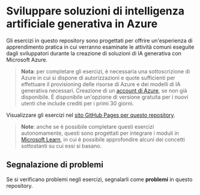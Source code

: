 # Sviluppare soluzioni di intelligenza artificiale generativa in Azure

Gli esercizi in questo repository sono progettati per offrire un'esperienza di apprendimento pratica in cui verranno esaminate le attività comuni eseguite dagli sviluppatori durante la creazione di soluzioni di IA generativa con Microsoft Azure.

> **Nota**: per completare gli esercizi, è necessaria una sottoscrizione di Azure in cui si dispone di autorizzazioni e quote sufficienti per effettuare il provisioning delle risorse di Azure e dei modelli di IA generativa necessari. Creazione di un [account di Azure](https://azure.microsoft.com/free), se non già disponibile. È disponibile un'opzione di versione gratuita per i nuovi utenti che include crediti per i primi 30 giorni.

Visualizzare gli esercizi nel [sito GitHub Pages per questo repository](https://go.microsoft.com/fwlink/?linkid=2310724).


> **Note**: anche se è possibile completare questi esercizi autonomamente, questi sono progettati per integrare i moduli in [Microsoft Learn](https://aka.ms/mslearn-generative-ai), in cui è possibile approfondire alcuni dei concetti sottostanti su cui essi si basano.

## Segnalazione di problemi

Se si verificano problemi negli esercizi, segnalarli come **problemi** in questo repository.
